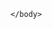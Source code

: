 <html>
	<body>
		<script type='text/javascript'>
	function initEmbeddedMessaging() {
		try {
			embeddedservice_bootstrap.settings.language = 'en_US'; // For example, enter 'en' or 'en-US'

			embeddedservice_bootstrap.init(
				'00DNq000000H9QH',
				'Miaw_git_hub',
				'https://amplify--sandboxpc.sandbox.my.site.com/ESWMiawgithub1702107659319',
				{
					scrt2URL: 'https://amplify--sandboxpc.sandbox.my.salesforce-scrt.com'
				}
			);
		} catch (err) {
			console.error('Error loading Embedded Messaging: ', err);
		}
	};
</script>
<script type='text/javascript' src='https://amplify--sandboxpc.sandbox.my.site.com/ESWMiawgithub1702107659319/assets/js/bootstrap.min.js' onload='initEmbeddedMessaging()'></script>



	</body>
</html>
